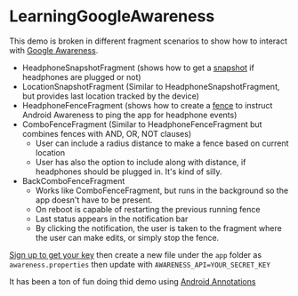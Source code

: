 # LearningGoogleAwareness
This demo is broken in different fragment scenarios to show how to interact with [Google Awareness](https://developers.google.com/awareness/).

*   HeadphoneSnapshotFragment (shows how to get a [snapshot](https://developers.google.com/awareness/android-api/snapshot-api-overview) if headphones are plugged or not)
*   LocationSnapshotFragment (Similar to HeadphoneSnapshotFragment, but provides last location tracked by the device)
*   HeadphoneFenceFragment (shows how to create a [fence](https://developers.google.com/awareness/android-api/fence-create) to instruct Android Awareness to ping the app for headphone events)
*  	ComboFenceFragment (Similar to HeadphoneFenceFragment but combines fences with AND, OR, NOT clauses)
      * User can include a radius distance to make a fence based on current location
      * User has also the option to include along with distance, if headphones should be plugged in. It's kind of silly.
*   BackComboFenceFragment 
    * Works like ComboFenceFragment, but runs in the background so the app doesn't have to be present.
    * On reboot is capable of restarting the previous running fence
    * Last status appears in the notification bar
    * By clicking the notification, the user is taken to the fragment where the user can make edits, or simply stop the fence.

[Sign up to get your key](https://developers.google.com/awareness/android-api/get-a-key) then create a new file under the `app` folder as `awareness.properties` then update with `AWARENESS_API=YOUR_SECRET_KEY`

It has been a ton of fun doing thid demo using [Android Annotations](http://androidannotations.org/)
